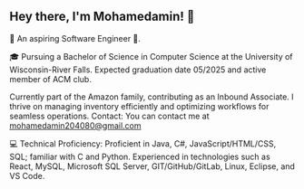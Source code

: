 ## Hey there, I'm Mohamedamin! 👋

👋 An aspiring Software Engineer 🌟.

🎓 Pursuing a Bachelor of Science in Computer Science at the University of Wisconsin-River Falls. Expected graduation date 05/2025 and active member of ACM club.

Currently part of the Amazon family, contributing as an Inbound Associate. I thrive on managing inventory efficiently and optimizing workflows for seamless operations.
Contact: You can contact me at mohamedamin204080@gmail.com

💻 Technical Proficiency: 
Proficient in Java, C#, JavaScript/HTML/CSS, SQL; familiar with C and Python. Experienced in technologies such as React, MySQL, Microsoft SQL Server, GIT/GitHub/GitLab, Linux, Eclipse, and VS Code.

